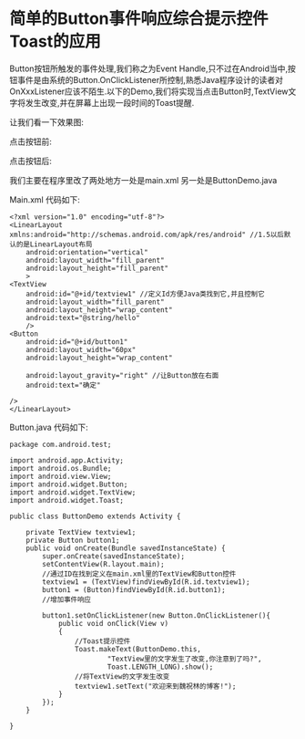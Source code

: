 # 简单的Button事件响应综合提示控件Toast的应用
Button按钮所触发的事件处理,我们称之为Event Handle,只不过在Android当中,按钮事件是由系统的Button.OnClickListener所控制,熟悉Java程序设计的读者对OnXxxListener应该不陌生.以下的Demo,我们将实现当点击Button时,TextView文字将发生改变,并在屏幕上出现一段时间的Toast提醒.



让我们看一下效果图:



点击按钮前:







点击按钮后:







我们主要在程序里改了两处地方一处是main.xml 另一处是ButtonDemo.java



Main.xml 代码如下:


```
<?xml version="1.0" encoding="utf-8"?>
<LinearLayout xmlns:android="http://schemas.android.com/apk/res/android" //1.5以后默认的是LinearLayout布局
    android:orientation="vertical"
    android:layout_width="fill_parent"
    android:layout_height="fill_parent"
    >
<TextView
    android:id="@+id/textview1" //定义Id方便Java类找到它,并且控制它
    android:layout_width="fill_parent"
    android:layout_height="wrap_content"
    android:text="@string/hello"
    />
<Button
    android:id="@+id/button1"
    android:layout_width="60px"
    android:layout_height="wrap_content"

    android:layout_gravity="right" //让Button放在右面
    android:text="确定"

/>
</LinearLayout>
```


Button.java 代码如下:


```
package com.android.test;

import android.app.Activity;
import android.os.Bundle;
import android.view.View;
import android.widget.Button;
import android.widget.TextView;
import android.widget.Toast;

public class ButtonDemo extends Activity {

    private TextView textview1;
    private Button button1;
    public void onCreate(Bundle savedInstanceState) {
        super.onCreate(savedInstanceState);
        setContentView(R.layout.main);
        //通过ID在找到定义在main.xml里的TextView和Button控件
        textview1 = (TextView)findViewById(R.id.textview1);
        button1 = (Button)findViewById(R.id.button1);
        //增加事件响应

        button1.setOnClickListener(new Button.OnClickListener(){
            public void onClick(View v)
            {
                //Toast提示控件
                Toast.makeText(ButtonDemo.this,
                        "TextView里的文字发生了改变,你注意到了吗?",
                        Toast.LENGTH_LONG).show();
                //将TextView的文字发生改变
                textview1.setText("欢迎来到魏祝林的博客!");
            }
        });
    }

}
```
